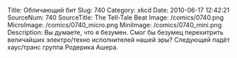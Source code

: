 Title: Обличающий бит 
Slug: 740 
Category: xkcd 
Date: 2010-06-17 12:42:21 
SourceNum: 740 
SourceTitle: The Tell-Tale Beat 
Image: /comics/0740.png 
MicroImage: /comics/0740_micro.png 
MiniImage: /comics/0740_mini.png 
Description: Вы думаете, что я безумен. Смог бы безумец перехитрить величайших электро/техно исполнителей нашей эры? Следующей падёт хаус/транс группа Родерика Ашера. 

